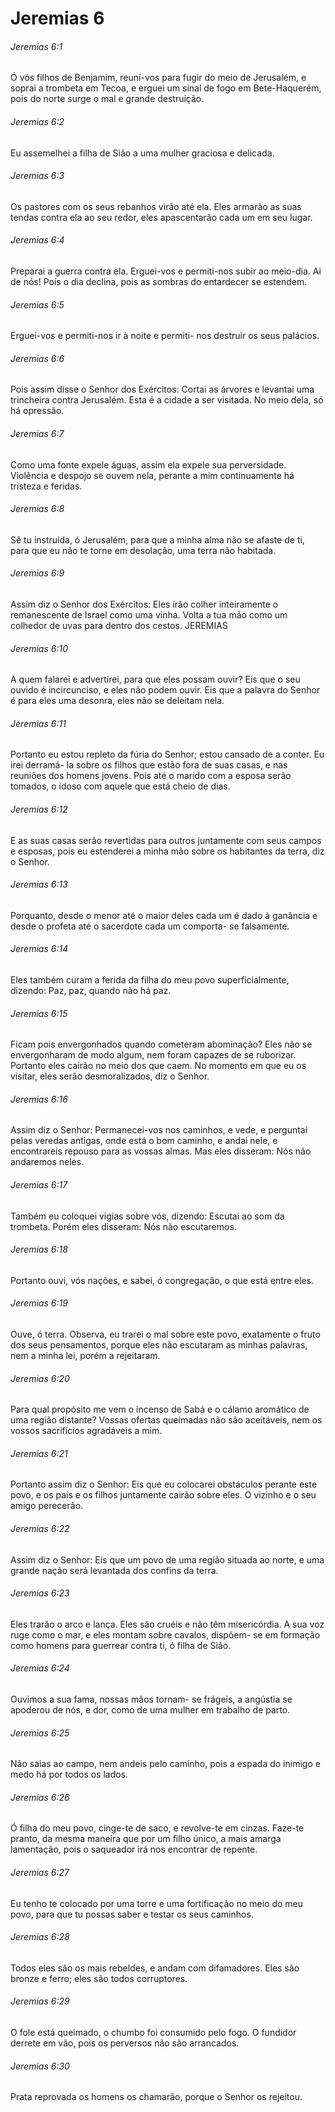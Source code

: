 # Jeremias 6

###### Jeremias 6:1

Ó vós filhos de Benjamim, reuní-vos para fugir do meio de Jerusalém, e soprai a trombeta em Tecoa, e erguei um sinal de fogo em Bete-Haquerém, pois do norte surge o mal e grande destruição.

###### Jeremias 6:2

Eu assemelhei a filha de Sião a uma mulher graciosa e delicada.

###### Jeremias 6:3

Os pastores com os seus rebanhos virão até ela. Eles armarão as suas tendas contra ela ao seu redor, eles apascentarão cada um em seu lugar.

###### Jeremias 6:4

Preparai a guerra contra ela. Erguei-vos e permiti-nos subir ao meio-dia. Ai de nós! Pois o dia declina, pois as sombras do entardecer se estendem.

###### Jeremias 6:5

Erguei-vos e permiti-nos ir à noite e permiti- nos destruir os seus palácios.

###### Jeremias 6:6

Pois assim disse o Senhor dos Exércitos: Cortai as árvores e levantai uma trincheira contra Jerusalém. Esta é a cidade a ser visitada. No meio dela, só há opressão.

###### Jeremias 6:7

Como uma fonte expele águas, assim ela expele sua perversidade. Violência e despojo se ouvem nela, perante a mim continuamente há tristeza e feridas.

###### Jeremias 6:8

Sê tu instruída, ó Jerusalém, para que a minha alma não se afaste de ti, para que eu não te torne em desolação, uma terra não habitada.

###### Jeremias 6:9

Assim diz o Senhor dos Exércitos: Eles irão colher inteiramente o remanescente de Israel como uma vinha. Volta a tua mão como um colhedor de uvas para dentro dos cestos. JEREMIAS

###### Jeremias 6:10

A quem falarei e advertirei, para que eles possam ouvir? Eis que o seu ouvido é incircunciso, e eles não podem ouvir. Eis que a palavra do Senhor é para eles uma desonra, eles não se deleitam nela.

###### Jeremias 6:11

Portanto eu estou repleto da fúria do Senhor; estou cansado de a conter. Eu irei derramá- la sobre os filhos que estão fora de suas casas, e nas reuniões dos homens jovens. Pois até o marido com a esposa serão tomados, o idoso com aquele que está cheio de dias.

###### Jeremias 6:12

E as suas casas serão revertidas para outros juntamente com seus campos e esposas, pois eu estenderei a minha mão sobre os habitantes da terra, diz o Senhor.

###### Jeremias 6:13

Porquanto, desde o menor até o maior deles cada um é dado à ganância e desde o profeta até o sacerdote cada um comporta- se falsamente.

###### Jeremias 6:14

Eles também curam a ferida da filha do meu povo superficialmente, dizendo: Paz, paz, quando não há paz.

###### Jeremias 6:15

Ficam pois envergonhados quando cometeram abominação? Eles não se envergonharam de modo algum, nem foram capazes de se ruborizar. Portanto eles cairão no meio dos que caem. No momento em que eu os visitar, eles serão desmoralizados, diz o Senhor.

###### Jeremias 6:16

Assim diz o Senhor: Permanecei-vos nos caminhos, e vede, e perguntai pelas veredas antigas, onde está o bom caminho, e andai nele, e encontrareis repouso para as vossas almas. Mas eles disseram: Nós não andaremos neles.

###### Jeremias 6:17

Também eu coloquei vigias sobre vós, dizendo: Escutai ao som da trombeta. Porém eles disseram: Nós não escutaremos.

###### Jeremias 6:18

Portanto ouvi, vós nações, e sabei, ó congregação, o que está entre eles.

###### Jeremias 6:19

Ouve, ó terra. Observa, eu trarei o mal sobre este povo, exatamente o fruto dos seus pensamentos, porque eles não escutaram as minhas palavras, nem a minha lei, porém a rejeitaram.

###### Jeremias 6:20

Para qual propósito me vem o incenso de Sabá e o cálamo aromático de uma região distante? Vossas ofertas queimadas não são aceitáveis, nem os vossos sacrifícios agradáveis a mim.

###### Jeremias 6:21

Portanto assim diz o Senhor: Eis que eu colocarei obstáculos perante este povo, e os pais e os filhos juntamente cairão sobre eles. O vizinho e o seu amigo perecerão.

###### Jeremias 6:22

Assim diz o Senhor: Eis que um povo de uma região situada ao norte, e uma grande nação será levantada dos confins da terra.

###### Jeremias 6:23

Eles trarão o arco e lança. Eles são cruéis e não têm misericórdia. A sua voz ruge como o mar, e eles montam sobre cavalos, dispõem- se em formação como homens para guerrear contra ti, ó filha de Sião.

###### Jeremias 6:24

Ouvimos a sua fama, nossas mãos tornam- se frágeis, a angústia se apoderou de nós, e dor, como de uma mulher em trabalho de parto.

###### Jeremias 6:25

Não saias ao campo, nem andeis pelo caminho, pois a espada do inimigo e medo há por todos os lados.

###### Jeremias 6:26

Ó filha do meu povo, cinge-te de saco, e revolve-te em cinzas. Faze-te pranto, da mesma maneira que por um filho único, a mais amarga lamentação, pois o saqueador irá nos encontrar de repente.

###### Jeremias 6:27

Eu tenho te colocado por uma torre e uma fortificação no meio do meu povo, para que tu possas saber e testar os seus caminhos.

###### Jeremias 6:28

Todos eles são os mais rebeldes, e andam com difamadores. Eles são bronze e ferro; eles são todos corruptores.

###### Jeremias 6:29

O fole está queimado, o chumbo foi consumido pelo fogo. O fundidor derrete em vão, pois os perversos não são arrancados.

###### Jeremias 6:30

Prata reprovada os homens os chamarão, porque o Senhor os rejeitou.

